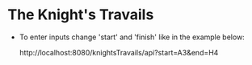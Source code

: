 # The Knight's Travails

* To enter inputs change 'start' and 'finish' like in the example below:

  http://localhost:8080/knightsTravails/api?start=A3&end=H4

